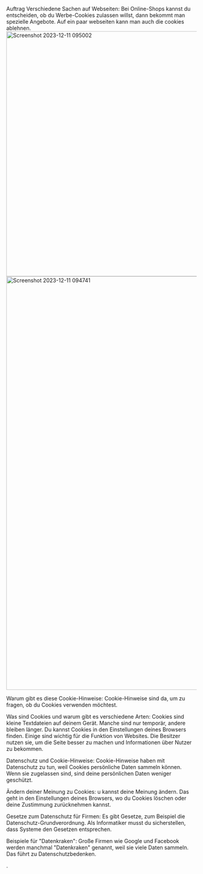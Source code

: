 
Auftrag
 Verschiedene Sachen auf Webseiten:
  Bei Online-Shops kannst du entscheiden, ob du Werbe-Cookies zulassen willst, dann bekommt man spezielle Angebote.
 Auf ein paar webseiten kann man auch die cookies ablehnen.
  <img width="646" alt="Screenshot 2023-12-11 095002" src="https://github.com/andrinruegg/IT_AP23a_M231Andrin_Rueegg/assets/143380551/034a83bb-05dd-463d-83c8-71d5d8621b67">
<img width="1090" alt="Screenshot 2023-12-11 094741" src="https://github.com/andrinruegg/IT_AP23a_M231Andrin_Rueegg/assets/143380551/2e670ef8-2ee9-4888-a53a-6af9b613380b">

 Warum gibt es diese Cookie-Hinweise:
  Cookie-Hinweise sind da, um zu fragen, ob du Cookies verwenden möchtest. 

 Was sind Cookies und warum gibt es verschiedene Arten:
Cookies sind kleine Textdateien auf deinem Gerät. Manche sind nur temporär, andere bleiben länger. Du kannst Cookies in den Einstellungen deines Browsers finden. Einige sind wichtig für die Funktion von Websites. Die Besitzer nutzen sie, um die Seite besser zu machen und Informationen über Nutzer zu bekommen.



 Datenschutz und Cookie-Hinweise:
Cookie-Hinweise haben mit Datenschutz zu tun, weil Cookies persönliche Daten sammeln können. Wenn sie zugelassen sind, sind deine persönlichen Daten weniger geschützt.

 Ändern deiner Meinung zu Cookies:
   u kannst deine Meinung ändern. Das geht in den Einstellungen deines Browsers, wo du Cookies löschen oder deine Zustimmung zurücknehmen kannst.

 Gesetze zum Datenschutz für Firmen:
   Es gibt Gesetze, zum Beispiel die Datenschutz-Grundverordnung. Als Informatiker musst du sicherstellen, dass Systeme den Gesetzen entsprechen.

 Beispiele für "Datenkraken":
   Große Firmen wie Google und Facebook werden manchmal "Datenkraken" genannt, weil sie viele Daten sammeln. Das führt zu Datenschutzbedenken.

.

